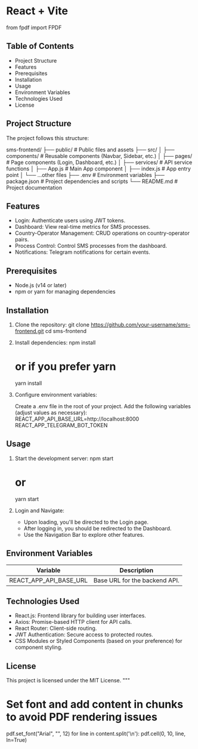# React + Vite

from fpdf import FPDF

## Table of Contents
- Project Structure
- Features
- Prerequisites
- Installation
- Usage
- Environment Variables
- Technologies Used
- License

## Project Structure
The project follows this structure:

sms-frontend/
├── public/                  # Public files and assets
├── src/
│   ├── components/          # Reusable components (Navbar, Sidebar, etc.)
│   ├── pages/               # Page components (Login, Dashboard, etc.)
│   ├── services/            # API service functions
│   ├── App.js               # Main App component
│   ├── index.js             # App entry point
│   └── ...other files
├── .env                     # Environment variables
├── package.json             # Project dependencies and scripts
└── README.md                # Project documentation

## Features
- Login: Authenticate users using JWT tokens.
- Dashboard: View real-time metrics for SMS processes.
- Country-Operator Management: CRUD operations on country-operator pairs.
- Process Control: Control SMS processes from the dashboard.
- Notifications: Telegram notifications for certain events.

## Prerequisites
- Node.js (v14 or later)
- npm or yarn for managing dependencies

## Installation
1. Clone the repository:
   git clone https://github.com/your-username/sms-frontend.git
   cd sms-frontend

2. Install dependencies:
   npm install
   # or if you prefer yarn
   yarn install

3. Configure environment variables:

   Create a .env file in the root of your project. Add the following variables (adjust values as necessary):
   REACT_APP_API_BASE_URL=http://localhost:8000
   REACT_APP_TELEGRAM_BOT_TOKEN

## Usage
1. Start the development server:
   npm start
   # or
   yarn start

2. Login and Navigate:
   - Upon loading, you'll be directed to the Login page.
   - After logging in, you should be redirected to the Dashboard.
   - Use the Navigation Bar to explore other features.


## Environment Variables
| Variable                   | Description                    |
|----------------------------|--------------------------------|
| REACT_APP_API_BASE_URL     | Base URL for the backend API.  |


## Technologies Used
- React.js: Frontend library for building user interfaces.
- Axios: Promise-based HTTP client for API calls.
- React Router: Client-side routing.
- JWT Authentication: Secure access to protected routes.
- CSS Modules or Styled Components (based on your preference) for component styling.

## License
This project is licensed under the MIT License.
"""

# Set font and add content in chunks to avoid PDF rendering issues
pdf.set_font("Arial", "", 12)
for line in content.split('\n'):
    pdf.cell(0, 10, line, ln=True)


